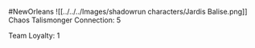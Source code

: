 #NewOrleans
![[../../../Images/shadowrun characters/Jardis Balise.png]]
Chaos Talismonger
Connection: 5

Team Loyalty: 1